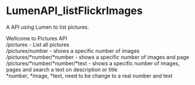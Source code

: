 # LumenAPI_listFlickrImages
A API using Lumen to list pictures.

Wellcome to Pictures API <br> 
/pictures - List all pictures 
<br> 
/pictures/number - shows a specific number of images 
<br> 
/pictures/*number/*number - shows a specific number of images and page 
<br> 
/pictures/*number/*number/*text - shows a specific number of images, pages and search a text on description or title 
<br>
*number, *image, *text, need to be change to a real number and text
